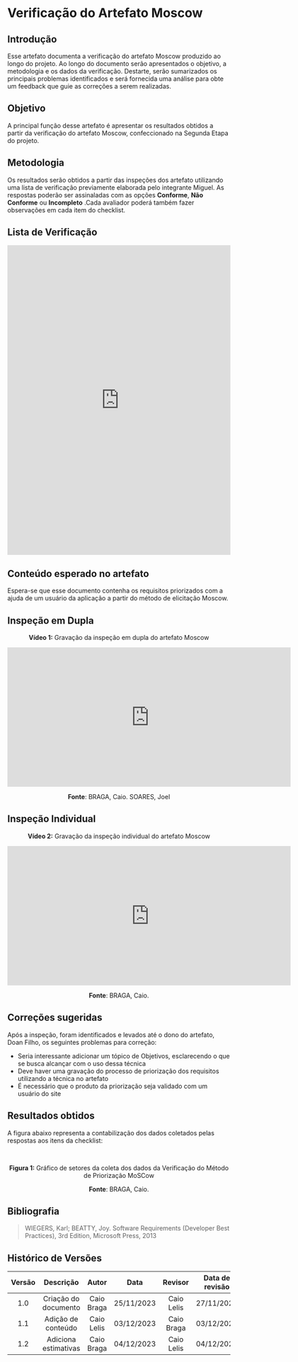 # **Verificação do Artefato Moscow**

## **Introdução**

Esse artefato documenta a verificação do artefato Moscow produzido ao longo do projeto. Ao longo do documento serão apresentados o objetivo, a metodologia e os dados da verificação. Destarte, serão sumarizados os principais problemas  identificados e será fornecida uma análise para obte um feedback que guie as correções a serem realizadas.

## **Objetivo**

A principal função desse artefato é apresentar os resultados obtidos a partir da verificação do artefato Moscow, confeccionado na Segunda Etapa do projeto.

## **Metodologia**

Os resultados serão obtidos a partir das inspeções dos artefato utilizando uma lista de verificação previamente elaborada pelo integrante Miguel. As respostas poderão ser assinaladas com as opções **Conforme**, **Não Conforme** ou **Incompleto** .Cada avaliador poderá também fazer observações em cada item do checklist.

## **Lista de Verificação**

<iframe src="https://docs.google.com/spreadsheets/d/e/2PACX-1vQ_bjcg7VGGQxMD_8fI7XzsM5Po6lcgJ7TPMwDqTWe8Tl5Z1SIg1cBAXbu4BF2Ag5a8JLTY_7i-4HlN/pubhtml?gid=2116373222&amp;single=true&amp;widget=true&amp;headers=false"width="100%" height="700" frameborder="0" scrolling="no"></iframe>


## **Conteúdo esperado no artefato**
Espera-se que esse documento contenha os requisitos priorizados com a ajuda de um usuário da aplicação a partir do método de elicitação Moscow.

## **Inspeção em Dupla**

<center>

**Vídeo 1:** Gravação da inspeção em dupla do artefato Moscow
</center>

<iframe width="640" height="315" src="https://www.youtube.com/embed/TjSEqWCMAqw?si=e7gChn9jcJWDqb61" title="YouTube video player" frameborder="0" allow="accelerometer; autoplay; clipboard-write; encrypted-media; gyroscope; picture-in-picture; web-share" allowfullscreen></iframe>

<center>

**Fonte**: BRAGA, Caio. SOARES, Joel
</center>

## **Inspeção Individual** 

<center>

**Vídeo 2:** Gravação da inspeção individual do artefato Moscow
</center>

<iframe width="640" height="315" src="https://www.youtube.com/embed/zCvVqLS25xM?si=cj6MGboRQPK-plzQ" title="YouTube video player" frameborder="0" allow="accelerometer; autoplay; clipboard-write; encrypted-media; gyroscope; picture-in-picture; web-share" allowfullscreen></iframe>

<center>

**Fonte**: BRAGA, Caio. 
</center>

## **Correções sugeridas**

Após a inspeção, foram identificados e levados até o dono do artefato, Doan Filho, os seguintes problemas para correção:

- Seria interessante adicionar um tópico de Objetivos, esclarecendo o que se busca alcançar com o uso dessa técnica
- Deve haver uma gravação do processo de priorização dos requisitos utilizando a técnica no artefato
- É necessário que o produto da priorização seja validado com um usuário do site

## **Resultados obtidos**

A figura abaixo representa a contabilização dos dados coletados pelas respostas aos itens da checklist:

<br>
<center>

**Figura 1:** Gráfico de setores da coleta dos dados da Verificação do Método de Priorização MoSCow
</center>

<script src="//my.visme.co/visme-embed.js"></script><div class="visme_d" data-title="Gráfico-MoScow" data-url="g76p77r6-grafico-moscow" data-w="700" data-full-h="false" data-h="400" data-domain="my"></div>


<center>

**Fonte**: BRAGA, Caio.
</center>

## **Bibliografia**

> WIEGERS, Karl; BEATTY, Joy. Software Requirements (Developer Best 
Practices), 3rd Edition, Microsoft Press, 2013

## **Histórico de Versões**

| Versão |          Descrição              |     Autor      |      Data      |   Revisor     |    Data de revisão    |  
|:------:|:-------------------------------:|:--------------:|:--------------:|:-------------:|:---------------------:|
|  1.0   | Criação do documento  |   Caio Braga   |   25/11/2023   | Caio Lelis |  27/11/2023   |
| 1.1   | Adição de conteúdo  |   Caio Lelis   |   03/12/2023   | Caio Braga |  03/12/2023    |
|  1.2   | Adiciona estimativas  |   Caio Braga   |   04/12/2023   | Caio Lelis |  04/12/2023  |
